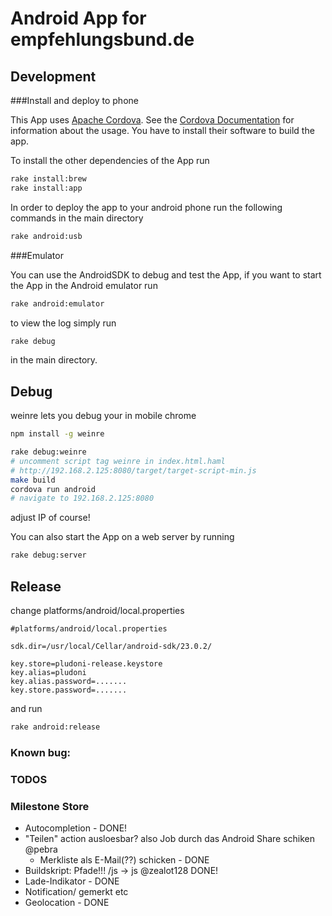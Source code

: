 # Android App for empfehlungsbund.de

## Development

###Install and deploy to phone

This App uses [Apache Cordova](http://cordova.apache.org/).
See the [Cordova Documentation](http://cordova.apache.org/docs/en/3.1.0/) for information about the usage.
You have to install their software to build the app.

To install the other dependencies of the App run

```bash
rake install:brew
rake install:app
```
In order to deploy the app to your android phone run the following commands in the main directory

```bash
rake android:usb
```
###Emulator

You can use the AndroidSDK to debug and test the App, if you want to start the App in the Android emulator run

```bash
rake android:emulator
```

to view the log simply run

```bash
rake debug
```

in the main directory.
## Debug

weinre lets you debug your in mobile chrome

```bash
npm install -g weinre
```

```bash
rake debug:weinre
# uncomment script tag weinre in index.html.haml
# http://192.168.2.125:8080/target/target-script-min.js
make build
cordova run android
# navigate to 192.168.2.125:8080
```

adjust IP of course!

You can also start the App on a web server by running

```bash
rake debug:server
```

## Release

change platforms/android/local.properties

```
#platforms/android/local.properties

sdk.dir=/usr/local/Cellar/android-sdk/23.0.2/

key.store=pludoni-release.keystore
key.alias=pludoni
key.alias.password=.......
key.store.password=.......
```

and run

```bash
rake android:release
```

### Known bug:

### TODOS

### Milestone Store

* Autocompletion - DONE!
* "Teilen" action ausloesbar? also Job durch das Android Share schiken @pebra
  * Merkliste als E-Mail(??) schicken - DONE
* Buildskript: Pfade!!! /js -> js @zealot128 DONE!
* Lade-Indikator - DONE
* Notification/ gemerkt etc
* Geolocation - DONE
